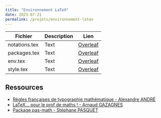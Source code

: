 ```yaml
---
title: "Environnement LaTeX"
date: 2023-07-21
permalink: /projets/environnement-latex
---
```


| Fichier      | Description | Lien     |
|  ---        |    ----     |          ---  |
| notations.tex      | Text       | [Overleaf](https://www.overleaf.com/read/krwsfvqqybth)   |
| packages.tex   | Text        | [Overleaf](https://www.overleaf.com/read/txtwcfppyxxj)      |
| env.tex   | Text        | [Overleaf](https://www.overleaf.com/read/ywbvsdfrftjs)      |
| style.tex   | Text        | [Overleaf](https://www.overleaf.com/read/jpjmrhmdgvvt)     |


## Ressources

- [Règles françaises de typographie mathématique - Alexandre ANDRÉ](http://sgalex.free.fr/typo-maths_fr.pdf)
- [LaTeX... pour le prof de maths ! - Arnaud GAZAGNES](https://math.univ-lyon1.fr/irem/IMG/pdf/LatexPourLeProfDeMaths.pdf)
- [Package pas-math - Stéphane PASQUET](https://www.mathweb.fr/euclide/wp-content/uploads/2018/08/pas-math.pdf)